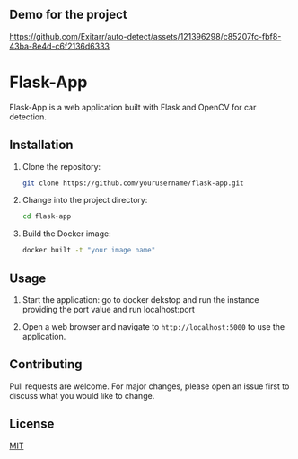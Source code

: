 ## Demo for the project

https://github.com/Exitarr/auto-detect/assets/121396298/c85207fc-fbf8-43ba-8e4d-c6f2136d6333

# Flask-App

Flask-App is a web application built with Flask and OpenCV for car detection.

## Installation

1. Clone the repository:
    ```bash
    git clone https://github.com/yourusername/flask-app.git
    ```

2. Change into the project directory:
    ```bash
    cd flask-app
    ```

3. Build the Docker image:
    ```bash
    docker built -t "your image name"
    ```

## Usage

1. Start the application:
    go to docker dekstop and run the instance providing the port value and run localhost:port

2. Open a web browser and navigate to `http://localhost:5000` to use the application.

## Contributing

Pull requests are welcome. For major changes, please open an issue first to discuss what you would like to change.

## License

[MIT](https://choosealicense.com/licenses/mit/)
